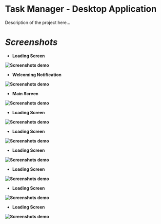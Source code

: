 # Task Manager - Desktop Application
<p>Description of the project here...</p>

# _Screenshots_

- <p><b>Loading Screen<b/><p/>
![Screenshots demo](https://github.com/Mohammed-Gawgah/Task-Manager-Desktop-App/blob/main/Screenshots/1.JPG)
- <p><b>Welcoming Notification<b/><p/>
![Screenshots demo](https://github.com/Mohammed-Gawgah/Task-Manager-Desktop-App/blob/main/Screenshots/2.JPG)
- <p><b>Main Screen<b/><p/>
![Screenshots demo](https://github.com/Mohammed-Gawgah/Task-Manager-Desktop-App/blob/main/Screenshots/3.JPG)
- <p><b>Loading Screen<b/><p/>
![Screenshots demo](https://github.com/Mohammed-Gawgah/Task-Manager-Desktop-App/blob/main/Screenshots/4.JPG)
- <p><b>Loading Screen<b/><p/>
![Screenshots demo](https://github.com/Mohammed-Gawgah/Task-Manager-Desktop-App/blob/main/Screenshots/5.JPG)
- <p><b>Loading Screen<b/><p/>
![Screenshots demo](https://github.com/Mohammed-Gawgah/Task-Manager-Desktop-App/blob/main/Screenshots/6.JPG)
- <p><b>Loading Screen<b/><p/>
![Screenshots demo](https://github.com/Mohammed-Gawgah/Task-Manager-Desktop-App/blob/main/Screenshots/7.JPG)
- <p><b>Loading Screen<b/><p/>
![Screenshots demo](https://github.com/Mohammed-Gawgah/Task-Manager-Desktop-App/blob/main/Screenshots/8.JPG)
- <p><b>Loading Screen<b/><p/>
![Screenshots demo](https://github.com/Mohammed-Gawgah/Task-Manager-Desktop-App/blob/main/Screenshots/9.JPG)

